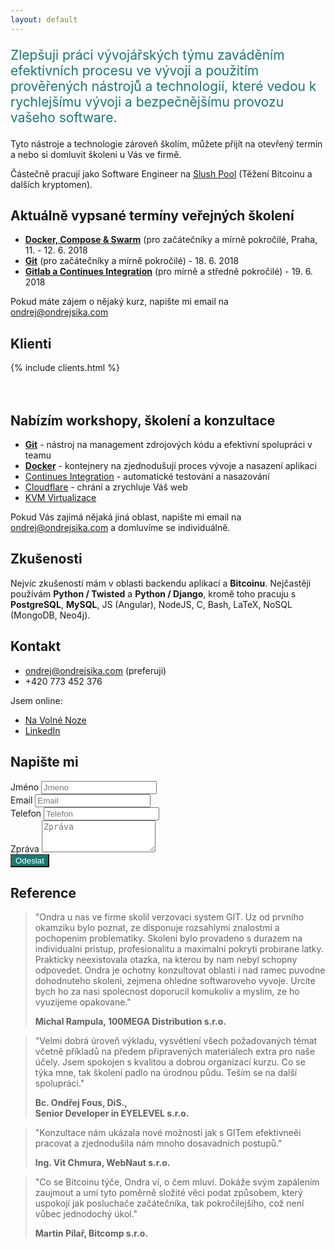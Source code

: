 ```yaml
---
layout: default
---
```


<p style="font-size: 1.5em; color: #157c73 ">
Zlepšuji práci vývojářských týmu zaváděním efektivních procesu ve vývoji a
použitím prověřených nástrojů a technologií, které vedou k rychlejšímu vývoji
a bezpečnějšímu provozu vašeho software.
</p>

Tyto nástroje a technologie zároveň školím, můžete přijít na otevřený termín
a nebo si domluvit školeni u Vás ve firmě.

Částečně pracují jako Software Engineer na [Slush Pool](https://slushpool.com) (Těžení Bitcoinu a dalších kryptomen).

<!--
Pokud se chcete dozvědět víc o tom, co dělám, můžete sledovat můj [blog](/blog), nebo odebírat můj [newsletter](http://go.oxs.cz/skoleni-git-newsletter).
-->

## Aktuálně vypsané termíny veřejných školení

- [__Docker, Compose & Swarm__](https://sedu.cz/terminy/skoleni-dockeru-praha-11-06-2018.html?utm_source=bysika.cz) (pro začátečníky a mírně pokročilé, Praha, 11. - 12. 6. 2018
- [__Git__](https://sedu.cz/terminy/workshop-gitu-pro-zacatecniky-praha-18-06-2018.html?utm_source=bysika.cz) (pro začátečníky a mírně pokročilé) - 18. 6. 2018
- [__Gitlab a Continues Integration__](https://sedu.cz/terminy/gitlab-a-continues-integration-praha-19-06-2018.html?utm_source=bysika.cz) (pro mírně a středně pokročilé) - 19. 6. 2018

Pokud máte zájem o nějaký kurz, napište mi email na <ondrej@ondrejsika.com>

<!--
- [__Docker__](https://sedu.cz/terminy/skoleni-dockeru-praha-22-11-2017.html) (pro začátečníky a mírně pokročilé) - 22. - 23. 11. 2017
- [__Cloudflare__](https://sedu.cz/terminy/clodflare-praha-29-11-2017.html) (pro začátečníky a mírně pokročilé) - 29. 11. 2017
- [Git workshop pro začátečníky](https://sedu.cz/terminy/2017-06-21-workshop-gitu-pro-zacatecniky.html) - 21. 6. 2017
-->

## Klienti

{% include clients.html %}

<div style="height: 20px;"></div>
<style>
.background {
    color: #fff;
    text-align: center;
    background-color: #157c73;
}
</style>


## Nabízím workshopy, školení a konzultace

- [__Git__](https://skoleni-git.cz) - nástroj na management zdrojových kódu a efektivní spolupráci v teamu
- [__Docker__](https://skoleni-docker.cz) - kontejnery na zjednodušují proces vývoje a nasazení aplikaci
- [Continues Integration](https://sedu.cz/kurzy/continues-integration.html) - automatické testování a nasazování
- [Cloudflare](https://sedu.cz/kurzy/cloudflare.html) - chrání a zrychluje Váš web
- [KVM Virtualizace](https://sedu.cz/kurzy/kvm-virtualizace.html)

Pokud Vás zajímá nějaká jiná oblast, napište mi email na
<ondrej@ondrejsika.com> a domluvíme se individuálně.

## Zkušenosti

Nejvíc zkušeností mám v oblasti backendu aplikací a __Bitcoinu__. Nejčastěji používám __Python / Twisted__ a __Python / Django__, kromě toho pracuju s __PostgreSQL__, __MySQL__, JS (Angular), NodeJS, C, Bash, LaTeX, NoSQL (MongoDB, Neo4j).

<!--
## Přednáším

O všech zmíněných tématech taky občas někde veřejně mluvím. Pokud se
chcete podívat jak moje prezentace vypadají, dají se najít na 
mém [SpeakerDeck](https://speakerdeck.com/ondrejsika). Dále je zde 
většina mých komerčních školení a slidů k nim. Seznam všech 
přednášek včetně zdrojových kódů se dá jednoduše najít 
na [ondrejsika.com/talks](https://ondrejsika.com/talks).
-->


## Kontakt

- <ondrej@ondrejsika.com> (preferuji)
- +420 773 452 376

Jsem online:

- [Na Volné Noze](http://navolnenoze.cz/prezentace/ondrej-sika/)
- [LinkedIn](https://www.linkedin.com/in/ondrejsika)


## Napište mi

<script src='https://www.google.com/recaptcha/api.js'></script>
<form action="https://former.xsika.cz/submit/7/QIdzNqOETQwQlryISrcwIOdDFEpYRBZg/">
  <div class="row">
    <div class="col-md-6">
  <div class="form-group">
    <label for="name">Jméno</label>
    <input type="text" class="form-control" name="name" id="name" placeholder="Jmeno">
  </div>
  </div>
  </div>
  <div class="row">
    <div class="col-md-6">
  <div class="form-group">
    <label for="email">Email</label>
    <input type="email" class="form-control" name="email"  id="email" placeholder="Email">
  </div>
    </div>
    <div class="col-md-6">
  <div class="form-group">
    <label for="phone">Telefon</label>
    <input type="tel" class="form-control" name="phone" id="exampleInputPassword1" placeholder="Telefon">
  </div>
    </div>
  </div>
  <div class="form-group">
    <label for="message">Zpráva</label>
    <textarea class="form-control" name="message" rows="3" placeholder="Zpráva"></textarea>
  </div>
  <div class="form-group">
    <div class="g-recaptcha" data-sitekey="6LdEPxsUAAAAAMhB1wmR-GRfO_KdNWmCcpz7F7RX"></div>
  </div>
  <button type="submit" class="btn btn-default background">Odeslat</button>
</form>


## Reference

> "Ondra u nas ve firme skolil verzovaci system GIT. Uz od prvniho okamziku bylo poznat, ze disponuje rozsahlymi znalostmi a pochopenim problematiky. Skoleni bylo provadeno s durazem na individualni pristup, profesionalitu a maximalni pokryti probirane latky. Prakticky neexistovala otazka, na kterou by nam nebyl schopny odpovedet. Ondra je ochotny konzultovat oblasti i nad ramec puvodne dohodnuteho skoleni, zejmena ohledne softwaroveho vyvoje. Urcite bych ho za nasi spolecnost doporucil komukoliv a myslim, ze ho vyuzijeme opakovane."
>
> __Michal Rampula, 100MEGA Distribution s.r.o.__

> "Velmi dobrá úroveň výkladu, vysvětlení všech požadovaných témat včetně příkladů na předem připravených materiálech extra pro naše účely. Jsem spokojen s kvalitou a dobrou organizací  kurzu. Co se týka mne, tak školení padlo na úrodnou půdu. Teším se na další spolupráci."
>
> __Bc. Ondřej Fous, DiS.,<br> Senior Developer in EYELEVEL s.r.o.__

> "Konzultace nám ukázala nové možnosti jak s GITem efektivneěi pracovat a zjednodušila nám mnoho dosavadních postupů."
>
> __Ing. Vit Chmura, WebNaut s.r.o.__

> "Co se Bitcoinu týče, Ondra ví, o čem mluví. Dokáže svým zapálením zaujmout a umí tyto poměrně složité věci podat způsobem, který uspokojí jak posluchače začátečníka, tak pokročilejšího, což není vůbec jednodochý úkol."
>
> __Martin Pilař, Bitcomp s.r.o.__


<!--
Další reference najdete na mém soukromém webu: [ondrejsika.com/references.html](https://ondrejsika.com/references.html).
-->
